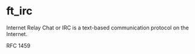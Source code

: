 # ft_irc
Internet Relay Chat or IRC is a text-based communication protocol on the Internet.

RFC 1459
